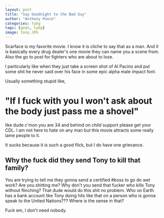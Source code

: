 ```yaml
---
layout: post
title: "Say Goodnight to the Bad Guy"
author: "Anthony Ponce"
categories: tybg
tags: [goat, tybg]
image: tony.JPG
---
```


Scarface is my favorite movie. I know it is cliche to say that as a man. And it is basically every drug dealer's one movie they can name you a scene from. Also the go to post for fighters who are about to lose. 

I particularly like when they just take a screen shot of Al Pacino and put some shit he never said over his face in some epic alpha male impact font. 

Usually something stupid like, 

# "If I fuck with you I won't ask about the body just pass me a shovel"

like dude c'mon you are 34 and behind on child support please get your CDL. I am not here to hate on any man but this movie attracts some really lame people to it. 

It sucks because it is such a good flick, but I do have one grievance. 

## Why the fuck did they send Tony to kill that family?

You are trying to tell me they gonna send a certified #boss to go do wet work? Are you shitting me? Why don't you send that fucker who kills Tony without flinching? That dude would do this shit no problem. Who on Earth has a bank account like Tony doing hits like that on a person who is gonna speak to the United Nations??? Where is the sense in that?

Fuck em, I don't need nobody.

